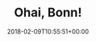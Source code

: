 ---
retweeted: false
source: <a href="http://www.samruston.co.uk" rel="nofollow">Flamingo for Android</a>
entities:
  hashtags: []
  symbols: []
  user_mentions: []
  urls: []
display_text_range:
- '0'
- '11'
favorite_count: '3'
id_str: '961916548943372288'
truncated: false
retweet_count: '0'
id: '961916548943372288'
created_at: Fri Feb 09 10:55:51 +0000 2018
favorited: false
full_text: Ohai, Bonn!
lang: fr
tags:
- pesos:twitter
date: '2018-02-09T10:55:51+00:00'
src: https://twitter.com/bascht/status/961916548943372288
original_url: https://twitter.com/bascht/status/961916548943372288
type: twitter_tweet
text: Ohai, Bonn!
title: Ohai, Bonn!

---